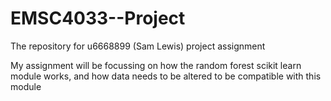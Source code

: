 # EMSC4033--Project
The repository for u6668899 (Sam Lewis) project assignment 

My assignment will be focussing on how the random forest scikit learn module works, and how data needs to be altered to be compatible with this module
